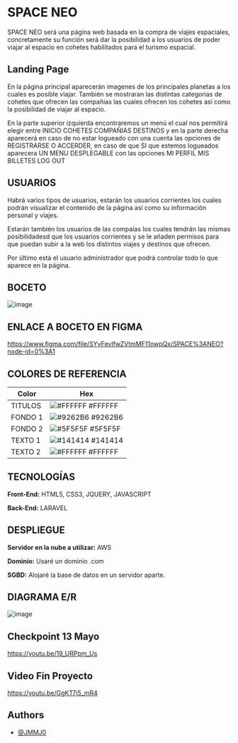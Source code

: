 # SPACE NEO
SPACE NEO será una página web basada en la compra de viajes espaciales, concretamente su función será dar la posibilidad a los usuarios de poder viajar al espacio en cohetes habilitados para el turismo espacial.


## Landing Page
En la página principal aparecerán imagenes de los principales planetas a los cuales es posible viajar. También se mostraran las distintas categorias de cohetes que ofrecen las compañias las cuales ofrecen los cohetes así como la posibilidad de viajar al espacio.


En la parte superior izquierda encontraremos un menú el cual nos permitirá elegir entre INICIO COHETES COMPAÑIAS DESTINOS y en la parte derecha aparecerá en caso de no estar logueado con una cuenta las opciones de REGISTRARSE O ACCERDER, en caso de que SI que estemos logueados aparecera UN MENU DESPLEGABLE con las opciones MI PERFIL MIS BILLETES LOG OUT   


## USUARIOS   
Habrá varios tipos de usuarios, estarán los usuarios corrientes los cuales podrán visualizar el contenido de la página así como su información personal y viajes.

Estarán también los usuarios de las compaías los cuales tendrán las mismas posibilidadesd que los usuarios corrientes y se le añaden permisos para que puedan subir a la web los distintos viajes y destinos que ofrecen.

Por último está el usuario administrador que podrá controlar todo lo que aparece en la página.


## BOCETO

![image](https://user-images.githubusercontent.com/72375115/161306016-803d2bf8-4a44-4a81-bcfc-f2e6aa8e314c.png)


## ENLACE A BOCETO EN FIGMA

https://www.figma.com/file/SYyFevlfwZVtmMF11owpQx/SPACE%3ANEO?node-id=0%3A1


## COLORES DE REFERENCIA 

| Color             | Hex                                                                |
| ----------------- | ------------------------------------------------------------------ |
| TITULOS | ![#FFFFFF](https://via.placeholder.com/10/FFFFFF?text=+) #FFFFFF |
| FONDO 1 | ![#9262B6](https://via.placeholder.com/10/9262B6?text=+) #9262B6 |
| FONDO 2 | ![#5F5F5F](https://via.placeholder.com/10/5F5F5F?text=+) #5F5F5F |
| TEXTO 1 | ![#141414](https://via.placeholder.com/10/141414?text=+) #141414 |
| TEXTO 2 | ![#FFFFFF](https://via.placeholder.com/10/FFFFFF?text=+) #FFFFFF |


## TECNOLOGÍAS

**Front-End:** HTML5, CSS3, JQUERY, JAVASCRIPT

**Back-End:** LARAVEL

## DESPLIEGUE
**Servidor en la nube a utilizar:** AWS

**Dominio:** Usaré un dominio .com

**SGBD:** Alojaré la base de datos en un servidor aparte.


## DIAGRAMA E/R
![image](https://user-images.githubusercontent.com/72375115/161391412-2ff244c2-1c51-465f-aec6-16b382497ee4.png)

## Checkpoint 13 Mayo 
https://youtu.be/19_URPpm_Us

## Video Fin Proyecto
https://youtu.be/GgKT7i5_mR4
## Authors

- [@JMMJ0](https://github.com/JMMJ0)



